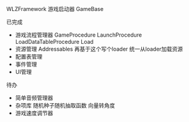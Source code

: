 WLZFramework
游戏启动器 GameBase

已完成
* 游戏流程管理器 GameProcedure LaunchProcedure LoadDataTableProcedure Load
* 资源管理 Addressables 再基于这个写个loader 统一从loader加载资源
* 配置表管理
* 事件管理
* UI管理

待办
* 简单音频管理器
* 杂项库 随机种子随机抽取函数 向量转角度
* 游戏速度调节器